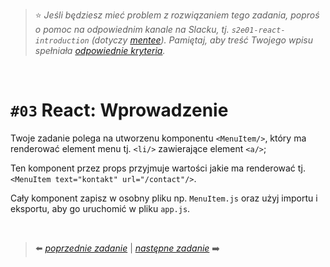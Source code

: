 > :star: *Jeśli będziesz mieć problem z rozwiązaniem tego zadania, poproś o pomoc na odpowiednim kanale na Slacku, tj. `s2e01-react-introduction` (dotyczy [mentee](https://devmentor.pl/mentoring-javascript/)). Pamiętaj, aby treść Twojego wpisu spełniała [odpowiednie kryteria](https://devmentor.pl/jak-prosic-o-pomoc/).*

&nbsp;

# `#03` React:  Wprowadzenie


Twoje zadanie polega na utworzenu komponentu `<MenuItem/>`, który ma renderować element menu tj. `<li/>` zawierające element `<a/>`;

Ten komponent przez props przyjmuje wartości jakie ma renderować tj. `<MenuItem text="kontakt" url="/contact"/>`.

Cały komponent zapisz w osobny pliku np. `MenuItem.js` oraz użyj importu i eksportu, aby go uruchomić w pliku `app.js`.


&nbsp;


> :arrow_left: [*poprzednie zadanie*](./../03) | [*następne zadanie*](./../04) :arrow_right:
